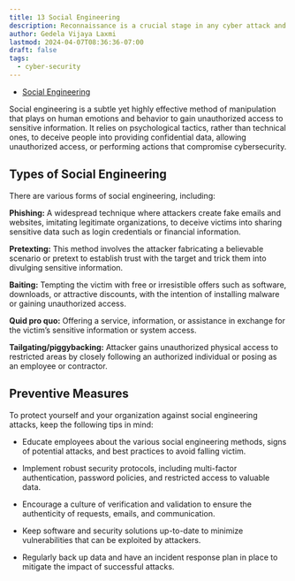 ```yaml
---
title: 13 Social Engineering
description: Reconnaissance is a crucial stage in any cyber attack and refers to the process of gathering information about potential targets, their systems, networks, and vulnerabilities.
author: Gedela Vijaya Laxmi
lastmod: 2024-04-07T08:36:36-07:00
draft: false
tags:
  - cyber-security
---
```


* [Social Engineering](https://www.youtube.com/watch?v=NekjERW5PsM&pp=ygUqc29jaWFsIGVuZ2luZWVyaW5nIGF0dGFjayBVU0lORyBLQUxJIExJTlVY)

Social engineering is a subtle yet highly effective method of manipulation that plays on human emotions and behavior to gain unauthorized access to sensitive information. It relies on psychological tactics, rather than technical ones, to deceive people into providing confidential data, allowing unauthorized access, or performing actions that compromise cybersecurity.

## Types of Social Engineering
There are various forms of social engineering, including:

**Phishing:** A widespread technique where attackers create fake emails and websites, imitating legitimate organizations, to deceive victims into sharing sensitive data such as login credentials or financial information.

**Pretexting:** This method involves the attacker fabricating a believable scenario or pretext to establish trust with the target and trick them into divulging sensitive information.

**Baiting:** Tempting the victim with free or irresistible offers such as software, downloads, or attractive discounts, with the intention of installing malware or gaining unauthorized access.

**Quid pro quo:** Offering a service, information, or assistance in exchange for the victim’s sensitive information or system access.

**Tailgating/piggybacking:** Attacker gains unauthorized physical access to restricted areas by closely following an authorized individual or posing as an employee or contractor.

## Preventive Measures
To protect yourself and your organization against social engineering attacks, keep the following tips in mind:

* Educate employees about the various social engineering methods, signs of potential attacks, and best practices to avoid falling victim.

* Implement robust security protocols, including multi-factor authentication, password policies, and restricted access to valuable data.

* Encourage a culture of verification and validation to ensure the authenticity of requests, emails, and communication.

* Keep software and security solutions up-to-date to minimize vulnerabilities that can be exploited by attackers.

* Regularly back up data and have an incident response plan in place to mitigate the impact of successful attacks.